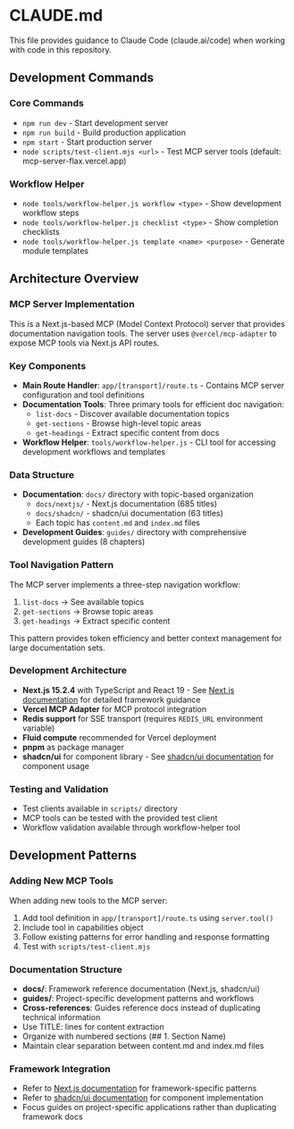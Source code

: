 # CLAUDE.md

This file provides guidance to Claude Code (claude.ai/code) when working with code in this repository.

## Development Commands

### Core Commands
- `npm run dev` - Start development server
- `npm run build` - Build production application  
- `npm start` - Start production server
- `node scripts/test-client.mjs <url>` - Test MCP server tools (default: mcp-server-flax.vercel.app)

### Workflow Helper
- `node tools/workflow-helper.js workflow <type>` - Show development workflow steps
- `node tools/workflow-helper.js checklist <type>` - Show completion checklists
- `node tools/workflow-helper.js template <name> <purpose>` - Generate module templates

## Architecture Overview

### MCP Server Implementation
This is a Next.js-based MCP (Model Context Protocol) server that provides documentation navigation tools. The server uses `@vercel/mcp-adapter` to expose MCP tools via Next.js API routes.

### Key Components
- **Main Route Handler**: `app/[transport]/route.ts` - Contains MCP server configuration and tool definitions
- **Documentation Tools**: Three primary tools for efficient doc navigation:
  - `list-docs` - Discover available documentation topics
  - `get-sections` - Browse high-level topic areas  
  - `get-headings` - Extract specific content from docs
- **Workflow Helper**: `tools/workflow-helper.js` - CLI tool for accessing development workflows and templates

### Data Structure
- **Documentation**: `docs/` directory with topic-based organization
  - `docs/nextjs/` - Next.js documentation (685 titles)
  - `docs/shadcn/` - shadcn/ui documentation (63 titles)
  - Each topic has `content.md` and `index.md` files
- **Development Guides**: `guides/` directory with comprehensive development guides (8 chapters)

### Tool Navigation Pattern
The MCP server implements a three-step navigation workflow:
1. `list-docs` → See available topics
2. `get-sections` → Browse topic areas
3. `get-headings` → Extract specific content

This pattern provides token efficiency and better context management for large documentation sets.

### Development Architecture
- **Next.js 15.2.4** with TypeScript and React 19 - See [Next.js documentation](docs/nextjs/) for detailed framework guidance
- **Vercel MCP Adapter** for MCP protocol integration
- **Redis support** for SSE transport (requires `REDIS_URL` environment variable)
- **Fluid compute** recommended for Vercel deployment
- **pnpm** as package manager
- **shadcn/ui** for component library - See [shadcn/ui documentation](docs/shadcn/) for component usage

### Testing and Validation
- Test clients available in `scripts/` directory
- MCP tools can be tested with the provided test client
- Workflow validation available through workflow-helper tool

## Development Patterns

### Adding New MCP Tools
When adding new tools to the MCP server:
1. Add tool definition in `app/[transport]/route.ts` using `server.tool()`
2. Include tool in capabilities object
3. Follow existing patterns for error handling and response formatting
4. Test with `scripts/test-client.mjs`

### Documentation Structure
- **docs/**: Framework reference documentation (Next.js, shadcn/ui)
- **guides/**: Project-specific development patterns and workflows
- **Cross-references**: Guides reference docs instead of duplicating technical information
- Use TITLE: lines for content extraction
- Organize with numbered sections (## 1. Section Name)
- Maintain clear separation between content.md and index.md files

### Framework Integration
- Refer to [Next.js documentation](docs/nextjs/) for framework-specific patterns
- Refer to [shadcn/ui documentation](docs/shadcn/) for component implementation
- Focus guides on project-specific applications rather than duplicating framework docs